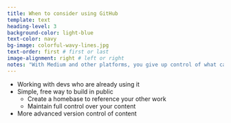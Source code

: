 ```yaml
---
title: When to consider using GitHub
template: text
heading-level: 3
background-color: light-blue
text-color: navy
bg-image: colorful-wavy-lines.jpg
text-order: first # first or last
image-alignment: right # left or right
notes: "With Medium and other platforms, you give up control of what can happen with your content."
---
```


- Working with devs who are already using it
- Simple, free way to build in public
    - Create a homebase to reference your other work
    - Maintain full control over your content
- More advanced version control of content